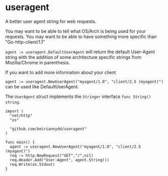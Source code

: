 useragent
=========

A better user agent string for web requests.

You may want to be able to tell what OS/Arch is being used for your requests.
You may want to be able to have something more specific than "Go-http-client/1.1"

`agent := useragent.DefaultUserAgent` will return the default User-Agent string with the addition of
some architecture specific strings from Mozilla/Chrome in parenthesis.

If you want to add more information about your client

`agent := useragent.NewUserAgent("myagent/1.0", "client/2.5 (myagent)")` can be used like DefaultUserAgent.

The `UserAgent` struct implements the `Stringer` interface `func String() string`.

    import (
      "net/http"
      "os"

      "github.com/beiriannydd/useragent"
    )

    func main() {
      agent := useragent.NewUserAgent("myagent/1.0", "client/2.5 (myagent)")
      req := http.NewRequest("GET","/",nil)
      req.Header.Add("User-Agent", agent.String())
      req.Write(os.Stdout)
    }
